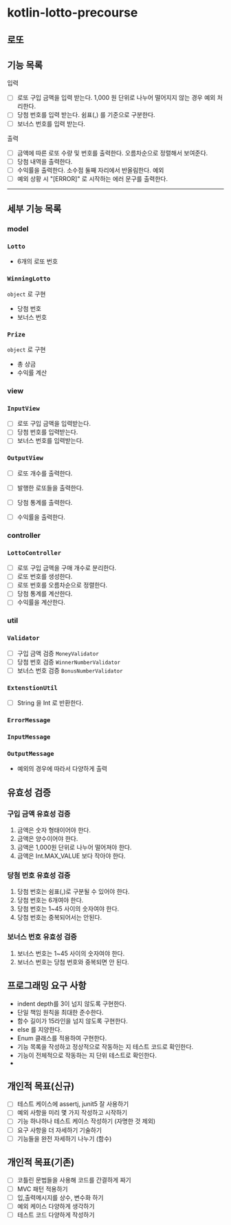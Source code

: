# kotlin-lotto-precourse

## 로또

## 기능 목록
입력
- [ ] 로또 구입 금액을 입력 받는다. 1,000 원 단위로 나누어 떨어지지 않는 경우 예외 처리한다.
- [ ] 당첨 번호를 입력 받는다. 쉼표(,) 를 기준으로 구분한다.
- [ ] 보너스 번호를 입력 받는다.

출력
- [ ] 금액에 따른 로또 수량 및 번호를 출력한다. 오름차순으로 정렬해서 보여준다.
- [ ] 당첨 내역을 출력한다.
- [ ] 수익률을 출력한다. 소수점 둘째 자리에서 반올림한다.
  예외
- [ ] 예외 상황 시 "[ERROR]" 로 시작하는 에러 문구를 출력한다.

---

## 세부 기능 목록
### model
### `Lotto`
- 6개의 로또 번호

### `WinningLotto`
`object` 로 구현
- 당첨 번호
- 보너스 번호

### `Prize`
`object` 로 구현
- 총 상금
- 수익률 계산

### view
### `InputView`
- [ ] 로또 구입 금액을 입력받는다.
- [ ] 당첨 번호를 입력받는다.
- [ ] 보너스 번호를 입력받는다.
### `OutputView`
- [ ] 로또 개수를 출력한다.
- [ ] 발행한 로또들을 출력한다.
- [ ] 당첨 통계를 출력한다.
- [ ] 수익률을 출력한다.


### controller
### `LottoController`
- [ ] 로또 구입 금액을 구매 개수로 분리한다.
- [ ] 로또 번호를 생성한다.
- [ ] 로또 번호를 오름차순으로 정렬한다.
- [ ] 당첨 통계를 계산한다.
- [ ] 수익률을 계산한다.
 
### util
### `Validator`
- [ ] 구입 금액 검증 `MoneyValidator`
- [ ] 당첨 번호 검증 `WinnerNumberValidator`
- [ ] 보너스 번호 검증 `BonusNumberValidator`
### `ExtenstionUtil`
- [ ] String 을 Int 로 반환한다.

### `ErrorMessage`
### `InputMessage`
### `OutputMessage`
- 예외의 경우에 따라서 다양하게 출력

## 유효성 검증
### 구입 금액 유효성 검증
1. 금액은 숫자 형태이어야 한다.
2. 금액은 양수이어야 한다.
3. 금액은 1,000원 단위로 나누어 떨어져야 한다.
4. 금액은 Int.MAX_VALUE 보다 작아야 한다.

### 당첨 번호 유효성 검증
1. 당첨 번호는 쉼표(,)로 구분될 수 있어야 한다.
2. 당첨 번호는 6개여야 한다.
3. 당첨 번호는 1~45 사이의 숫자여야 한다.
4. 당첨 번호는 중복되어서는 안된다.

### 보너스 번호 유효성 검증
1. 보너스 번호는 1~45 사이의 숫자여야 한다.
2. 보너스 번호는 당첨 번호와 중복되면 안 된다.

## 프로그래밍 요구 사항

- indent depth를 3이 넘지 않도록 구현한다.
- 단일 책임 원칙을 최대한 준수한다.
- 함수 길이가 15라인을 넘지 않도록 구현한다.
- else 를 지양한다.
- Enum 클래스를 적용하여 구현한다.
- 기능 목록을 작성하고 정상적으로 작동하는 지 테스트 코드로 확인한다.
- 기능이 전체적으로 작동하는 지 단위 테스트로 확인한다.
- 

## 개인적 목표(신규)

- [ ] 테스트 케이스에 assertj, junit5 잘 사용하기
- [ ] 예외 사항을 미리 몇 가지 작성하고 시작하기
- [ ] 기능 하나하나 테스트 케이스 작성하기 (자명한 것 제외)
- [ ] 요구 사항을 더 자세하기 기술하기
- [ ] 기능들을 완전 자세하기 나누기 (함수)

## 개인적 목표(기존)

- [ ] 코틀린 문법들을 사용해 코드를 간결하게 짜기
- [ ] MVC 패턴 적용하기
- [ ] 입,출력메시지를 상수, 변수화 하기
- [ ] 예외 케이스 다양하게 생각하기
- [ ] 테스트 코드 다양하게 작성하기
